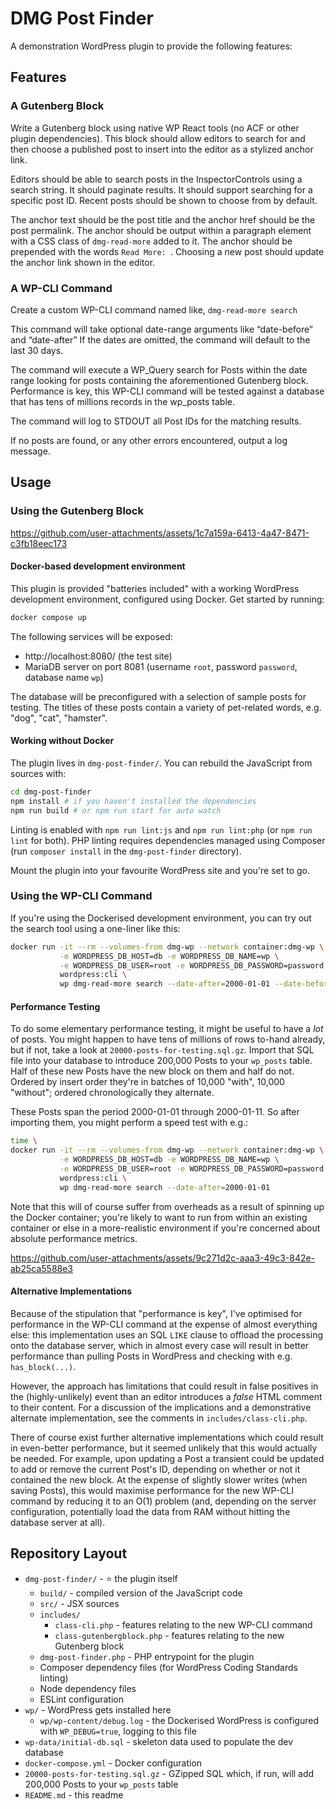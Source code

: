 # DMG Post Finder

A demonstration WordPress plugin to provide the following features:

## Features

### A Gutenberg Block

Write a Gutenberg block using native WP React tools (no ACF or other plugin dependencies). This block should allow editors to search for and
then choose a published post to insert into the editor as a stylized anchor link.

Editors should be able to search posts in the InspectorControls using a search string. It should paginate results. It should support searching
for a specific post ID. Recent posts should be shown to choose from by default.

The anchor text should be the post title and the anchor href should be the post permalink. The anchor should be output within a paragraph
element with a CSS class of `dmg-read-more` added to it. The anchor should be prepended with the words `Read More: `. Choosing a new post
should update the anchor link shown in the editor.

### A WP-CLI Command

Create a custom WP-CLI command named like, `dmg-read-more search`

This command will take optional date-range arguments like “date-before” and “date-after” If the dates are omitted, the command will default to
the last 30 days.

The command will execute a WP_Query search for Posts within the date range looking for posts containing the aforementioned Gutenberg block.
Performance is key, this WP-CLI command will be tested against a database that has tens of millions records in the wp_posts table.

The command will log to STDOUT all Post IDs for the matching results.

If no posts are found, or any other errors encountered, output a log message.

## Usage

### Using the Gutenberg Block

https://github.com/user-attachments/assets/1c7a159a-6413-4a47-8471-c3fb18eec173

#### Docker-based development environment

This plugin is provided "batteries included" with a working WordPress development environment, configured using Docker. Get started by
running:

```bash
docker compose up
```

The following services will be exposed:

- http://localhost:8080/ (the test site)
- MariaDB server on port 8081 (username `root`, password `password`, database name `wp`)

The database will be preconfigured with a selection of sample posts for testing. The titles of these posts contain a variety of pet-related
words, e.g. "dog", "cat", "hamster".

#### Working without Docker

The plugin lives in `dmg-post-finder/`. You can rebuild the JavaScript from sources with:

```bash
cd dmg-post-finder
npm install # if you haven't installed the dependencies
npm run build # or npm run start for auto watch
```

Linting is enabled with `npm run lint:js` and `npm run lint:php` (or `npm run lint` for both). PHP linting requires dependencies managed
using Composer (run `composer install` in the `dmg-post-finder` directory).

Mount the plugin into your favourite WordPress site and you're set to go.

### Using the WP-CLI Command

If you're using the Dockerised development environment, you can try out the search tool using a one-liner like this:

```bash
docker run -it --rm --volumes-from dmg-wp --network container:dmg-wp \
           -e WORDPRESS_DB_HOST=db -e WORDPRESS_DB_NAME=wp \
           -e WORDPRESS_DB_USER=root -e WORDPRESS_DB_PASSWORD=password \
           wordpress:cli \
           wp dmg-read-more search --date-after=2000-01-01 --date-before=2025-06-01 # <- this is the WP-CLI command to run
```

#### Performance Testing

To do some elementary performance testing, it might be useful to have a _lot_ of posts. You might happen to have tens of millions
of rows to-hand already, but if not, take a look at `20000-posts-for-testing.sql.gz`. Import that SQL file into your database to
introduce 200,000 Posts to your `wp_posts` table. Half of these new Posts have the new block on them and half do not. Ordered
by insert order they're in batches of 10,000 "with", 10,000 "without"; ordered chronologically they alternate.

These Posts span the period 2000-01-01 through 2000-01-11. So after importing them, you might perform a speed test with e.g.:

```bash
time \
docker run -it --rm --volumes-from dmg-wp --network container:dmg-wp \
           -e WORDPRESS_DB_HOST=db -e WORDPRESS_DB_NAME=wp \
           -e WORDPRESS_DB_USER=root -e WORDPRESS_DB_PASSWORD=password \
           wordpress:cli \
           wp dmg-read-more search --date-after=2000-01-01
```

Note that this will of course suffer from overheads as a result of spinning up the Docker container; you're likely to want to
run from within an existing container or else in a more-realistic environment if you're concerned about absolute performance metrics.

https://github.com/user-attachments/assets/9c271d2c-aaa3-49c3-842e-ab25ca5588e3

#### Alternative Implementations

Because of the stipulation that "performance is key", I've optimised for performance in the WP-CLI command at the expense of almost
everything else: this implementation uses an SQL `LIKE` clause to offload the processing onto the database server, which in almost
every case will result in better performance than pulling Posts in WordPress and checking with e.g. `has_block(...)`.

However, the approach has limitations that could result in false positives in the (highly-unlikely) event than an editor introduces
a _false_ HTML comment to their content. For a discussion of the implications and a demonstrative alternate implementation, see the
comments in `includes/class-cli.php`.

There of course exist further alternative implementations which could result in even-better performance, but it seemed unlikely that
this would actually be needed. For example, upon updating a Post a transient could be updated to add or remove the current Post's ID,
depending on whether or not it contained the new block. At the expense of slightly slower writes (when saving Posts), this would
maximise performance for the new WP-CLI command by reducing it to an O(1) problem (and, depending on the server configuration,
potentially load the data from RAM without hitting the database server at all).

## Repository Layout

- `dmg-post-finder/` - ⭐ the plugin itself
    - `build/` - compiled version of the JavaScript code
    - `src/` - JSX sources
    - `includes/`
        - `class-cli.php` - features relating to the new WP-CLI command
        - `class-gutenbergblock.php` - features relating to the new Gutenberg block
    - `dmg-post-finder.php` - PHP entrypoint for the plugin
    - Composer dependency files (for WordPress Coding Standards linting)
    - Node dependency files
    - ESLint configuration
- `wp/` - WordPress gets installed here
    - `wp/wp-content/debug.log` - the Dockerised WordPress is configured with `WP_DEBUG=true`, logging to this file
- `wp-data/initial-db.sql` - skeleton data used to populate the dev database
- `docker-compose.yml` - Docker configuration
- `20000-posts-for-testing.sql.gz` - GZipped SQL which, if run, will add 200,000 Posts to your `wp_posts` table
- `README.md` - this readme
